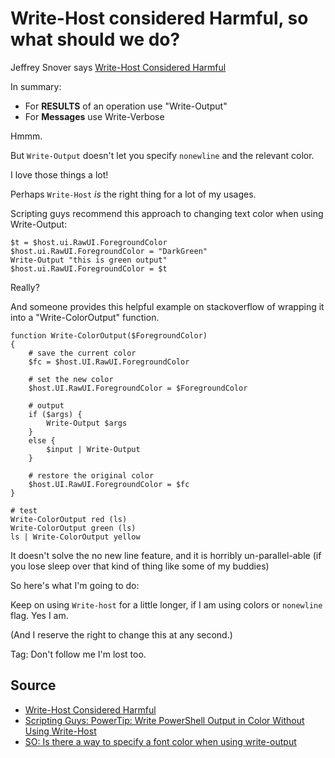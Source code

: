 # Write-Host considered Harmful, so what should we do?

Jeffrey Snover says [Write-Host Considered Harmful](http://www.jsnover.com/blog/2013/12/07/write-host-considered-harmful/)

In summary:

 * For **RESULTS** of an operation use "Write-Output"
 * For **Messages** use Write-Verbose

Hmmm.

But `Write-Output` doesn't let you specify `nonewline` and the relevant color.

I love those things a lot!

Perhaps `Write-Host` *is* the right thing for a lot of my usages.

Scripting guys recommend this approach to changing text color when using Write-Output:



    $t = $host.ui.RawUI.ForegroundColor
    $host.ui.RawUI.ForegroundColor = "DarkGreen"
    Write-Output "this is green output"
    $host.ui.RawUI.ForegroundColor = $t

Really?


And someone provides this helpful example on stackoverflow of wrapping it into a "Write-ColorOutput" function.    

    function Write-ColorOutput($ForegroundColor)
    {
        # save the current color
        $fc = $host.UI.RawUI.ForegroundColor

        # set the new color
        $host.UI.RawUI.ForegroundColor = $ForegroundColor

        # output
        if ($args) {
            Write-Output $args
        }
        else {
            $input | Write-Output
        }

        # restore the original color
        $host.UI.RawUI.ForegroundColor = $fc
    }

    # test
    Write-ColorOutput red (ls)
    Write-ColorOutput green (ls)
    ls | Write-ColorOutput yellow


It doesn't solve the no new line feature, and it is horribly un-parallel-able (if you lose sleep over that kind of thing like some of my buddies)

So here's what I'm going to do:

Keep on using `Write-host` for a little longer, if I am using colors or `nonewline` flag. Yes I am.

(And I reserve the right to change this at any second.)
    
Tag: Don't follow me I'm lost too.    
    
## Source

 * [Write-Host Considered Harmful](http://www.jsnover.com/blog/2013/12/07/write-host-considered-harmful/)
 * [Scripting Guys: PowerTip: Write PowerShell Output in Color Without Using Write-Host](https://blogs.technet.microsoft.com/heyscriptingguy/2012/10/11/powertip-write-powershell-output-in-color-without-using-write-host/)    
 * [SO: Is there a way to specify a font color when using write-output](http://stackoverflow.com/questions/4647756/is-there-a-way-to-specify-a-font-color-when-using-write-output)